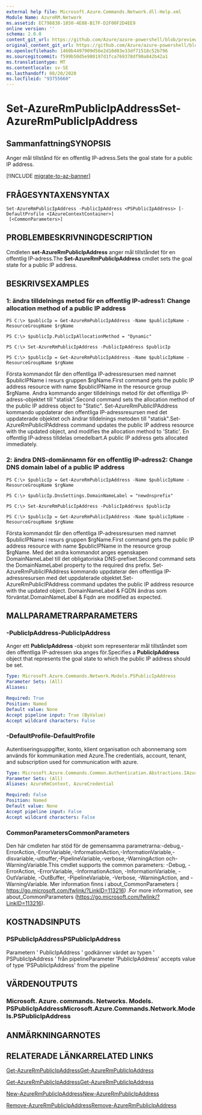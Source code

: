 ```yaml
---
external help file: Microsoft.Azure.Commands.Network.dll-Help.xml
Module Name: AzureRM.Network
ms.assetid: EC798838-1850-4E88-B17F-D2F00F2D4EE9
online version: ''
schema: 2.0.0
content_git_url: https://github.com/Azure/azure-powershell/blob/preview/src/ResourceManager/Network/Commands.Network/help/Set-AzureRmPublicIpAddress.md
original_content_git_url: https://github.com/Azure/azure-powershell/blob/preview/src/ResourceManager/Network/Commands.Network/help/Set-AzureRmPublicIpAddress.md
ms.openlocfilehash: 1460b4497909d56e2d10d03e33df71518c52b796
ms.sourcegitcommit: f599b50d5e980197d1fca769378df90a842b42a1
ms.translationtype: MT
ms.contentlocale: sv-SE
ms.lasthandoff: 08/20/2020
ms.locfileid: "93755660"
---
```

# <span data-ttu-id="36257-101">Set-AzureRmPublicIpAddress</span><span class="sxs-lookup"><span data-stu-id="36257-101">Set-AzureRmPublicIpAddress</span></span>

## <span data-ttu-id="36257-102">Sammanfattning</span><span class="sxs-lookup"><span data-stu-id="36257-102">SYNOPSIS</span></span>
<span data-ttu-id="36257-103">Anger mål tillstånd för en offentlig IP-adress.</span><span class="sxs-lookup"><span data-stu-id="36257-103">Sets the goal state for a public IP address.</span></span>

[!INCLUDE [migrate-to-az-banner](../../includes/migrate-to-az-banner.md)]

## <span data-ttu-id="36257-104">FRÅGESYNTAXEN</span><span class="sxs-lookup"><span data-stu-id="36257-104">SYNTAX</span></span>

```
Set-AzureRmPublicIpAddress -PublicIpAddress <PSPublicIpAddress> [-DefaultProfile <IAzureContextContainer>]
 [<CommonParameters>]
```

## <span data-ttu-id="36257-105">PROBLEMBESKRIVNING</span><span class="sxs-lookup"><span data-stu-id="36257-105">DESCRIPTION</span></span>
<span data-ttu-id="36257-106">Cmdleten **set-AzureRmPublicIpAddress** anger mål tillståndet för en offentlig IP-adress.</span><span class="sxs-lookup"><span data-stu-id="36257-106">The **Set-AzureRmPublicIpAddress** cmdlet sets the goal state for a public IP address.</span></span>

## <span data-ttu-id="36257-107">BESKRIVS</span><span class="sxs-lookup"><span data-stu-id="36257-107">EXAMPLES</span></span>

### <span data-ttu-id="36257-108">1: ändra tilldelnings metod för en offentlig IP-adress</span><span class="sxs-lookup"><span data-stu-id="36257-108">1: Change allocation method of a public IP address</span></span>
```
PS C:\> $publicIp = Get-AzureRmPublicIpAddress -Name $publicIpName -ResourceGroupName $rgName

PS C:\> $publicIp.PublicIpAllocationMethod = "Dynamic"
    
PS C:\> Set-AzureRmPublicIpAddress -PublicIpAddress $publicIp

PS C:\> $publicIp = Get-AzureRmPublicIpAddress -Name $publicIpName -ResourceGroupName $rgName
```

 <span data-ttu-id="36257-109">Första kommandot får den offentliga IP-adressresursen med namnet $publicIPName i resurs gruppen $rgName.</span><span class="sxs-lookup"><span data-stu-id="36257-109">First command gets the public IP address resource with name $publicIPName in the resource group $rgName.</span></span>
<span data-ttu-id="36257-110">Andra kommando anger tilldelnings metod för det offentliga IP-adress-objektet till "statisk".</span><span class="sxs-lookup"><span data-stu-id="36257-110">Second command sets the allocation method of the public IP address object to "Static".</span></span>
<span data-ttu-id="36257-111">Set-AzureRmPublicIPAddress kommando uppdaterar den offentliga IP-adressresursen med det uppdaterade objektet och ändrar tilldelnings metoden till "statisk".</span><span class="sxs-lookup"><span data-stu-id="36257-111">Set-AzureRmPublicIPAddress command updates the public IP address resource with the updated object, and modifies the allocation method to 'Static'.</span></span> <span data-ttu-id="36257-112">En offentlig IP-adress tilldelas omedelbart.</span><span class="sxs-lookup"><span data-stu-id="36257-112">A public IP address gets allocated immediately.</span></span>

### <span data-ttu-id="36257-113">2: ändra DNS-domännamn för en offentlig IP-adress</span><span class="sxs-lookup"><span data-stu-id="36257-113">2: Change DNS domain label of a public IP address</span></span>
```
PS C:\> $publicIp = Get-AzureRmPublicIpAddress -Name $publicIpName -ResourceGroupName $rgName

PS C:\> $publicIp.DnsSettings.DomainNameLabel = "newdnsprefix"
    
PS C:\> Set-AzureRmPublicIpAddress -PublicIpAddress $publicIp

PS C:\> $publicIp = Get-AzureRmPublicIpAddress -Name $publicIpName -ResourceGroupName $rgName
```

<span data-ttu-id="36257-114">Första kommandot får den offentliga IP-adressresursen med namnet $publicIPName i resurs gruppen $rgName.</span><span class="sxs-lookup"><span data-stu-id="36257-114">First command gets the public IP address resource with name $publicIPName in the resource group $rgName.</span></span>
<span data-ttu-id="36257-115">Med det andra kommandot anges egenskapen DomainNameLabel till det obligatoriska DNS-prefixet.</span><span class="sxs-lookup"><span data-stu-id="36257-115">Second command sets the DomainNameLabel property to the required dns prefix.</span></span>
<span data-ttu-id="36257-116">Set-AzureRmPublicIPAddress kommando uppdaterar den offentliga IP-adressresursen med det uppdaterade objektet.</span><span class="sxs-lookup"><span data-stu-id="36257-116">Set-AzureRmPublicIPAddress command updates the public IP address resource with the updated object.</span></span> <span data-ttu-id="36257-117">DomainNameLabel & FQDN ändras som förväntat.</span><span class="sxs-lookup"><span data-stu-id="36257-117">DomainNameLabel & Fqdn are modified as expected.</span></span>

## <span data-ttu-id="36257-118">MALLPARAMETRAR</span><span class="sxs-lookup"><span data-stu-id="36257-118">PARAMETERS</span></span>

### <span data-ttu-id="36257-119">-PublicIpAddress</span><span class="sxs-lookup"><span data-stu-id="36257-119">-PublicIpAddress</span></span>
<span data-ttu-id="36257-120">Anger ett **PublicIpAddress** -objekt som representerar mål tillståndet som den offentliga IP-adressen ska anges för.</span><span class="sxs-lookup"><span data-stu-id="36257-120">Specifies a **PublicIpAddress** object that represents the goal state to which the public IP address should be set.</span></span>

```yaml
Type: Microsoft.Azure.Commands.Network.Models.PSPublicIpAddress
Parameter Sets: (All)
Aliases: 

Required: True
Position: Named
Default value: None
Accept pipeline input: True (ByValue)
Accept wildcard characters: False
```

### <span data-ttu-id="36257-121">-DefaultProfile</span><span class="sxs-lookup"><span data-stu-id="36257-121">-DefaultProfile</span></span>
<span data-ttu-id="36257-122">Autentiseringsuppgifter, konto, klient organisation och abonnemang som används för kommunikation med Azure.</span><span class="sxs-lookup"><span data-stu-id="36257-122">The credentials, account, tenant, and subscription used for communication with azure.</span></span>

```yaml
Type: Microsoft.Azure.Commands.Common.Authentication.Abstractions.IAzureContextContainer
Parameter Sets: (All)
Aliases: AzureRmContext, AzureCredential

Required: False
Position: Named
Default value: None
Accept pipeline input: False
Accept wildcard characters: False
```

### <span data-ttu-id="36257-123">CommonParameters</span><span class="sxs-lookup"><span data-stu-id="36257-123">CommonParameters</span></span>
<span data-ttu-id="36257-124">Den här cmdleten har stöd för de gemensamma parametrarna:-debug,-ErrorAction,-ErrorVariable,-InformationAction,-InformationVariable,-disvariable,-utbuffer,-PipelineVariable,-verbose,-WarningAction och-WarningVariable.</span><span class="sxs-lookup"><span data-stu-id="36257-124">This cmdlet supports the common parameters: -Debug, -ErrorAction, -ErrorVariable, -InformationAction, -InformationVariable, -OutVariable, -OutBuffer, -PipelineVariable, -Verbose, -WarningAction, and -WarningVariable.</span></span> <span data-ttu-id="36257-125">Mer information finns i about_CommonParameters ( https://go.microsoft.com/fwlink/?LinkID=113216) .</span><span class="sxs-lookup"><span data-stu-id="36257-125">For more information, see about_CommonParameters (https://go.microsoft.com/fwlink/?LinkID=113216).</span></span>

## <span data-ttu-id="36257-126">KOSTNADS</span><span class="sxs-lookup"><span data-stu-id="36257-126">INPUTS</span></span>

### <span data-ttu-id="36257-127">PSPublicIpAddress</span><span class="sxs-lookup"><span data-stu-id="36257-127">PSPublicIpAddress</span></span>
<span data-ttu-id="36257-128">Parametern ' PublicIpAddress ' godkänner värdet av typen ' PSPublicIpAddress ' från pipeline</span><span class="sxs-lookup"><span data-stu-id="36257-128">Parameter 'PublicIpAddress' accepts value of type 'PSPublicIpAddress' from the pipeline</span></span>

## <span data-ttu-id="36257-129">VÄRDEN</span><span class="sxs-lookup"><span data-stu-id="36257-129">OUTPUTS</span></span>

### <span data-ttu-id="36257-130">Microsoft. Azure. commands. Networks. Models. PSPublicIpAddress</span><span class="sxs-lookup"><span data-stu-id="36257-130">Microsoft.Azure.Commands.Network.Models.PSPublicIpAddress</span></span>

## <span data-ttu-id="36257-131">ANMÄRKNINGAR</span><span class="sxs-lookup"><span data-stu-id="36257-131">NOTES</span></span>

## <span data-ttu-id="36257-132">RELATERADE LÄNKAR</span><span class="sxs-lookup"><span data-stu-id="36257-132">RELATED LINKS</span></span>

[<span data-ttu-id="36257-133">Get-AzureRmPublicIpAddress</span><span class="sxs-lookup"><span data-stu-id="36257-133">Get-AzureRmPublicIpAddress</span></span>](./Get-AzureRmPublicIpAddress.md)

[<span data-ttu-id="36257-134">Get-AzureRmPublicIpAddress</span><span class="sxs-lookup"><span data-stu-id="36257-134">Get-AzureRmPublicIpAddress</span></span>](./Get-AzureRmPublicIpAddress.md)

[<span data-ttu-id="36257-135">New-AzureRmPublicIpAddress</span><span class="sxs-lookup"><span data-stu-id="36257-135">New-AzureRmPublicIpAddress</span></span>](./New-AzureRmPublicIpAddress.md)

[<span data-ttu-id="36257-136">Remove-AzureRmPublicIpAddress</span><span class="sxs-lookup"><span data-stu-id="36257-136">Remove-AzureRmPublicIpAddress</span></span>](./Remove-AzureRmPublicIpAddress.md)


